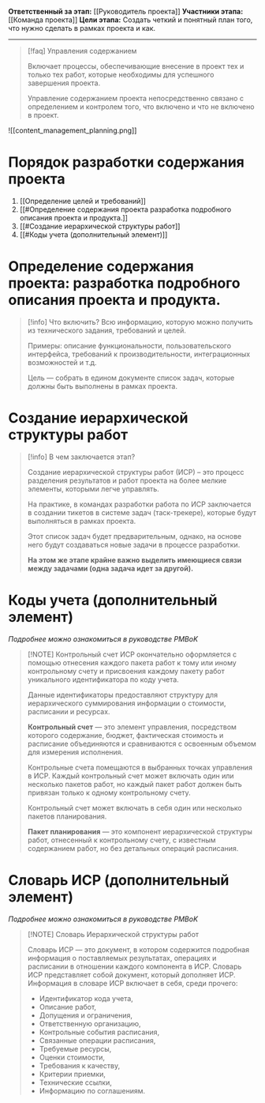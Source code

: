 **Ответственный за этап:** [[Руководитель проекта]]
**Участники этапа:** [[Команда проекта]]
**Цели этапа:** Создать четкий и понятный план того, что нужно сделать в рамках проекта и как.
___
> [!faq] Управления содержанием
> 
> Включает процессы, обеспечивающие внесение в проект тех и только тех работ, которые необходимы для успешного завершения проекта. 
> 
> Управление содержанием проекта непосредственно связано с определением и контролем того, что включено и что не включено в проект.

![[content_management_planning.png]]

# Порядок разработки содержания проекта
1. [[Определение целей и требований]]
2. [[#Определение содержания проекта разработка подробного описания проекта и продукта.]]
3. [[#Создание иерархической структуры работ]]
4. [[#Коды учета (дополнительный элемент)]]

# Определение содержания проекта: разработка подробного описания проекта и продукта.

> [!info] Что включить?
> Всю информацию, которую можно получить из технического задания, требований и целей.
> 
> Примеры: описание функциональности, пользовательского интерфейса, требований к производительности, интеграционных возможностей и т.д.
> 
> Цель — собрать в едином документе список задач, которые должны быть выполнены в рамках проекта.

# Создание иерархической структуры работ

> [!info] В чем заключается этап?
> 
> Создание иерархической структуры работ (ИСР) – это процесс разделения результатов и работ проекта на более мелкие элементы, которыми легче управлять.
> 
> На практике, в командах разработки работа по ИСР заключается в создании тикетов в системе задач (таск-трекере), которые будут выполняться в рамках проекта.
> 
> Этот список задач будет предварительным, однако, на основе него будут создаваться новые задачи в процессе разработки.
> 
> **На этом же этапе крайне важно выделить имеющиеся связи между задачами (одна задача идет за другой).**

# Коды учета (дополнительный элемент)

*Подробнее можно ознакомиться в руководстве PMBoK*

> [!NOTE] Контрольный счет
> ИСР окончательно оформляется с помощью отнесения каждого пакета работ к тому или иному контрольному счету и присвоения каждому пакету работ уникального идентификатора по коду учета.
> 
> Данные идентификаторы предоставляют структуру для иерархического суммирования информации о стоимости, расписании и ресурсах. 
> 
> **Контрольный счет** — это элемент управления, посредством которого содержание, бюджет, фактическая стоимость и расписание объединяются и сравниваются с освоенным объемом для измерения исполнения. 
> 
> Контрольные счета помещаются в выбранных точках управления в ИСР. Каждый контрольный счет может включать один или несколько пакетов работ, но каждый пакет работ должен быть привязан только к одному контрольному счету.
> 
> Контрольный счет может включать в себя один или несколько пакетов планирования.
> 
> **Пакет планирования** — это компонент иерархической структуры работ, отнесенный к контрольному счету, с известным содержанием работ, но без детальных операций расписания.

# Словарь ИСР (дополнительный элемент)

*Подробнее можно ознакомиться в руководстве PMBoK*

> [!NOTE] Словарь Иерархической структуры работ
> 
> Словарь ИСР — это документ, в котором содержится подробная информация о поставляемых результатах, операциях и расписании в отношении каждого компонента в ИСР. Словарь ИСР представляет собой документ, который дополняет ИСР. Информация в словаре ИСР включает в себя, среди прочего:
> - Идентификатор кода учета,
> - Описание работ,
> - Допущения и ограничения,
> - Ответственную организацию,
> - Контрольные события расписания,
> - Связанные операции расписания,
> - Требуемые ресурсы,
> - Оценки стоимости,
> - Требования к качеству,
> - Критерии приемки,
> - Технические ссылки,
> - Информацию по соглашениям.